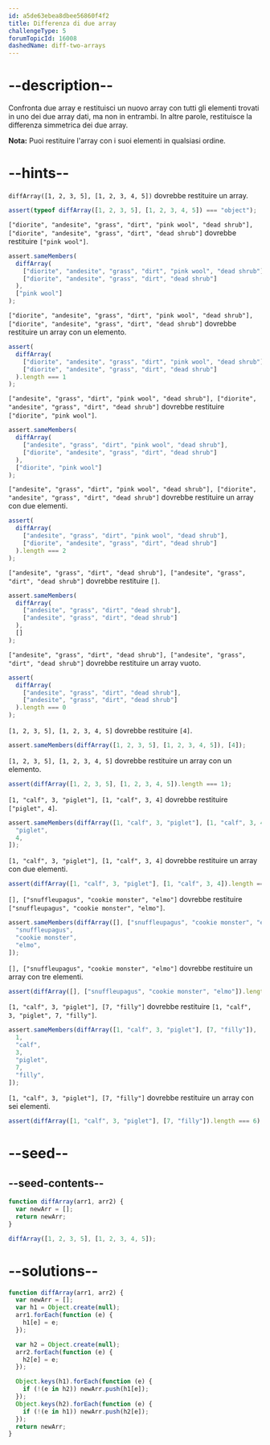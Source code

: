 ```yaml
---
id: a5de63ebea8dbee56860f4f2
title: Differenza di due array
challengeType: 5
forumTopicId: 16008
dashedName: diff-two-arrays
---
```


# --description--

Confronta due array e restituisci un nuovo array con tutti gli elementi trovati in uno dei due array dati, ma non in entrambi. In altre parole, restituisce la differenza simmetrica dei due array.

**Nota:** Puoi restituire l'array con i suoi elementi in qualsiasi ordine.

# --hints--

`diffArray([1, 2, 3, 5], [1, 2, 3, 4, 5])` dovrebbe restituire un array.

```js
assert(typeof diffArray([1, 2, 3, 5], [1, 2, 3, 4, 5]) === "object");
```

`["diorite", "andesite", "grass", "dirt", "pink wool", "dead shrub"], ["diorite", "andesite", "grass", "dirt", "dead shrub"]` dovrebbe restituire `["pink wool"]`.

```js
assert.sameMembers(
  diffArray(
    ["diorite", "andesite", "grass", "dirt", "pink wool", "dead shrub"],
    ["diorite", "andesite", "grass", "dirt", "dead shrub"]
  ),
  ["pink wool"]
);
```

`["diorite", "andesite", "grass", "dirt", "pink wool", "dead shrub"], ["diorite", "andesite", "grass", "dirt", "dead shrub"]` dovrebbe restituire un array con un elemento.

```js
assert(
  diffArray(
    ["diorite", "andesite", "grass", "dirt", "pink wool", "dead shrub"],
    ["diorite", "andesite", "grass", "dirt", "dead shrub"]
  ).length === 1
);
```

`["andesite", "grass", "dirt", "pink wool", "dead shrub"], ["diorite", "andesite", "grass", "dirt", "dead shrub"]` dovrebbe restituire `["diorite", "pink wool"]`.

```js
assert.sameMembers(
  diffArray(
    ["andesite", "grass", "dirt", "pink wool", "dead shrub"],
    ["diorite", "andesite", "grass", "dirt", "dead shrub"]
  ),
  ["diorite", "pink wool"]
);
```

`["andesite", "grass", "dirt", "pink wool", "dead shrub"], ["diorite", "andesite", "grass", "dirt", "dead shrub"]` dovrebbe restituire un array con due elementi.

```js
assert(
  diffArray(
    ["andesite", "grass", "dirt", "pink wool", "dead shrub"],
    ["diorite", "andesite", "grass", "dirt", "dead shrub"]
  ).length === 2
);
```

`["andesite", "grass", "dirt", "dead shrub"], ["andesite", "grass", "dirt", "dead shrub"]` dovrebbe restituire `[]`.

```js
assert.sameMembers(
  diffArray(
    ["andesite", "grass", "dirt", "dead shrub"],
    ["andesite", "grass", "dirt", "dead shrub"]
  ),
  []
);
```

`["andesite", "grass", "dirt", "dead shrub"], ["andesite", "grass", "dirt", "dead shrub"]` dovrebbe restituire un array vuoto.

```js
assert(
  diffArray(
    ["andesite", "grass", "dirt", "dead shrub"],
    ["andesite", "grass", "dirt", "dead shrub"]
  ).length === 0
);
```

`[1, 2, 3, 5], [1, 2, 3, 4, 5]` dovrebbe restituire `[4]`.

```js
assert.sameMembers(diffArray([1, 2, 3, 5], [1, 2, 3, 4, 5]), [4]);
```

`[1, 2, 3, 5], [1, 2, 3, 4, 5]` dovrebbe restituire un array con un elemento.

```js
assert(diffArray([1, 2, 3, 5], [1, 2, 3, 4, 5]).length === 1);
```

`[1, "calf", 3, "piglet"], [1, "calf", 3, 4]` dovrebbe restituire `["piglet", 4]`.

```js
assert.sameMembers(diffArray([1, "calf", 3, "piglet"], [1, "calf", 3, 4]), [
  "piglet",
  4,
]);
```

`[1, "calf", 3, "piglet"], [1, "calf", 3, 4]` dovrebbe restituire un array con due elementi.

```js
assert(diffArray([1, "calf", 3, "piglet"], [1, "calf", 3, 4]).length === 2);
```

`[], ["snuffleupagus", "cookie monster", "elmo"]` dovrebbe restituire `["snuffleupagus", "cookie monster", "elmo"]`.

```js
assert.sameMembers(diffArray([], ["snuffleupagus", "cookie monster", "elmo"]), [
  "snuffleupagus",
  "cookie monster",
  "elmo",
]);
```

`[], ["snuffleupagus", "cookie monster", "elmo"]` dovrebbe restituire un array con tre elementi.

```js
assert(diffArray([], ["snuffleupagus", "cookie monster", "elmo"]).length === 3);
```

`[1, "calf", 3, "piglet"], [7, "filly"]` dovrebbe restituire `[1, "calf", 3, "piglet", 7, "filly"]`.

```js
assert.sameMembers(diffArray([1, "calf", 3, "piglet"], [7, "filly"]), [
  1,
  "calf",
  3,
  "piglet",
  7,
  "filly",
]);
```

`[1, "calf", 3, "piglet"], [7, "filly"]` dovrebbe restituire un array con sei elementi.

```js
assert(diffArray([1, "calf", 3, "piglet"], [7, "filly"]).length === 6);
```

# --seed--

## --seed-contents--

```js
function diffArray(arr1, arr2) {
  var newArr = [];
  return newArr;
}

diffArray([1, 2, 3, 5], [1, 2, 3, 4, 5]);
```

# --solutions--

```js
function diffArray(arr1, arr2) {
  var newArr = [];
  var h1 = Object.create(null);
  arr1.forEach(function (e) {
    h1[e] = e;
  });

  var h2 = Object.create(null);
  arr2.forEach(function (e) {
    h2[e] = e;
  });

  Object.keys(h1).forEach(function (e) {
    if (!(e in h2)) newArr.push(h1[e]);
  });
  Object.keys(h2).forEach(function (e) {
    if (!(e in h1)) newArr.push(h2[e]);
  });
  return newArr;
}
```
